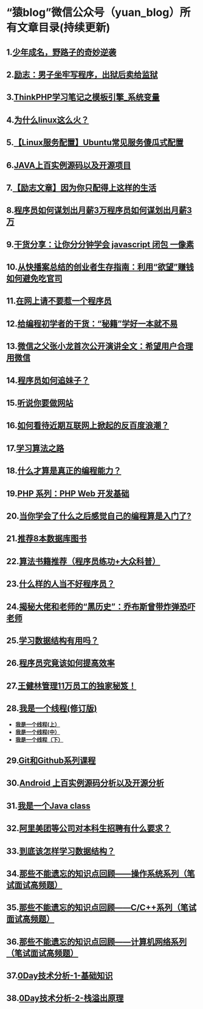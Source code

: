 # “猿blog”微信公众号（yuan_blog）所有文章目录(持续更新)

## 1.[少年成名，野路子的奇妙逆袭](http://mp.weixin.qq.com/s?__biz=MzIxMTE0ODU5NQ==&mid=401269550&idx=1&sn=6844d9942839ba37050a6dbec914efbb#rd)

## 2.[励志：男子坐牢写程序，出狱后卖给监狱](http://mp.weixin.qq.com/s?__biz=MzIxMTE0ODU5NQ==&mid=401281918&idx=1&sn=cc350cd69a1a0828064c6bf9e95ee7b2#rd)

## 3.[ThinkPHP学习笔记之模板引擎_系统变量](http://mp.weixin.qq.com/s?__biz=MzIxMTE0ODU5NQ==&mid=401281918&idx=2&sn=baf849d14b18df4264a3ee80729406fb#rd)

## 4.[为什么linux这么火？](http://mp.weixin.qq.com/s?__biz=MzIxMTE0ODU5NQ==&mid=401281918&idx=3&sn=6edb0e14246355b4237f5be33cf0666f#rd)

## 5.[【Linux服务配置】Ubuntu常见服务傻瓜式配置](http://mp.weixin.qq.com/s?__biz=MzIxMTE0ODU5NQ==&mid=401592359&idx=1&sn=b8d75c219963467fcadc3f7219b3828a#rd)

## 6.[JAVA上百实例源码以及开源项目](http://mp.weixin.qq.com/s?__biz=MzIxMTE0ODU5NQ==&mid=401592825&idx=1&sn=5e42b893e78507147e3a6b9250c28b09#rd)

## 7.[【励志文章】因为你只配得上这样的生活](http://mp.weixin.qq.com/s?__biz=MzIxMTE0ODU5NQ==&mid=401597322&idx=1&sn=8e542363e71dc1a3c92c3a0811216ca7#rd)

## 8.[程序员如何谋划出月薪3万程序员如何谋划出月薪3万](http://mp.weixin.qq.com/s?__biz=MzIxMTE0ODU5NQ==&mid=401610539&idx=1&sn=859b2ba8c415579a885a8ff33baaa1f1#rd)

## 9.[干货分享：让你分分钟学会 javascript 闭包 一像素](http://mp.weixin.qq.com/s?__biz=MzIxMTE0ODU5NQ==&mid=401620854&idx=1&sn=30fff4e51c87a7d420662831eee99feb#rd)

## 10.[从快播案总结的创业者生存指南：利用“欲望”赚钱如何避免吃官司](http://mp.weixin.qq.com/s?__biz=MzIxMTE0ODU5NQ==&mid=401630983&idx=1&sn=9d0084a1e140b08235365fb8db7ace35#rd)

## 11.[在网上请不要惹一个程序员](http://mp.weixin.qq.com/s?__biz=MzIxMTE0ODU5NQ==&mid=401631106&idx=1&sn=ba4704e483d06c978d25174576381f1e#rd)

## 12.[给编程初学者的干货：“秘籍”学好一本就不易](http://mp.weixin.qq.com/s?__biz=MzIxMTE0ODU5NQ==&mid=401644780&idx=1&sn=8d555a2832a741d80edb29f7c6b403f7#rd)

## 13.[微信之父张小龙首次公开演讲全文：希望用户合理用微信](http://mp.weixin.qq.com/s?__biz=MzIxMTE0ODU5NQ==&mid=401653543&idx=1&sn=c593b89478f39039549cd6d21e7182ac#rd)

## 14.[程序员如何追妹子？](http://mp.weixin.qq.com/s?__biz=MzIxMTE0ODU5NQ==&mid=401653881&idx=1&sn=b0f24b89e78c3134e194ed41f93ab23c#rd)

## 15.[听说你要做网站](http://mp.weixin.qq.com/s?__biz=MzIxMTE0ODU5NQ==&mid=401678395&idx=1&sn=a98b7c03af2f7f80be61b1b5cfc5a36f#rd)

## 16.[如何看待近期互联网上掀起的反百度浪潮？](http://mp.weixin.qq.com/s?__biz=MzIxMTE0ODU5NQ==&mid=401678509&idx=1&sn=2a771ddd047c5e04b92d8f5e1045260c#rd)

## 17.[学习算法之路](http://mp.weixin.qq.com/s?__biz=MzIxMTE0ODU5NQ==&mid=401693602&idx=1&sn=fd6180b72589b09ecf1604d1f5b154c7#rd)

## 18.[什么才算是真正的编程能力？](http://mp.weixin.qq.com/s?__biz=MzIxMTE0ODU5NQ==&mid=401693653&idx=1&sn=d7a2967fd923c768c34cbe00976c2bc9#rd)

## 19.[PHP 系列：PHP Web 开发基础](http://mp.weixin.qq.com/s?__biz=MzIxMTE0ODU5NQ==&mid=401693695&idx=1&sn=54fc339a91690c532bac44e09572c343#rd)

## 20.[当你学会了什么之后感觉自己的编程算是入门了?](http://mp.weixin.qq.com/s?__biz=MzIxMTE0ODU5NQ==&mid=401702730&idx=1&sn=78a897c9092a3d7c7bda1a126a241993#rd)

## 21.[推荐8本数据库图书](http://mp.weixin.qq.com/s?__biz=MzIxMTE0ODU5NQ==&mid=401707673&idx=1&sn=1fd06c2ea8d1b12afa84f33a48850b15#rd)

## 22.[算法书籍推荐（程序员练功+大众科普）](http://mp.weixin.qq.com/s?__biz=MzIxMTE0ODU5NQ==&mid=401707857&idx=1&sn=387019b86e47952175f71aeb763c71cb#rd)

## 23.[什么样的人当不好程序员？](http://mp.weixin.qq.com/s?__biz=MzIxMTE0ODU5NQ==&mid=401715891&idx=1&sn=644ddc205fdc8752355ac005ac680740#rd)

## 24.[揭秘大佬和老师的“黑历史”：乔布斯曾带炸弹恐吓老师](http://mp.weixin.qq.com/s?__biz=MzIxMTE0ODU5NQ==&mid=401715979&idx=1&sn=ae2c9e8d796ffd76239f5e071c47e17a#rd)

## 25.[学习数据结构有用吗？](http://mp.weixin.qq.com/s?__biz=MzIxMTE0ODU5NQ==&mid=402565186&idx=1&sn=19d06bc8de1bb91a1cc9971b60572479#rd)

## 26.[程序员究竟该如何提高效率](http://mp.weixin.qq.com/s?__biz=MzIxMTE0ODU5NQ==&mid=402610052&idx=1&sn=67cec53231880b8d1eea1e9fec3e5c88#rd)

## 27.[王健林管理11万员工的独家秘笈！](http://mp.weixin.qq.com/s?__biz=MzIxMTE0ODU5NQ==&mid=402610052&idx=2&sn=68d39dc21aa2cfac07bcabd3c7afacd2#rd)

## 28.[我是一个线程(修订版)](http://mp.weixin.qq.com/s?__biz=MzIxMTE0ODU5NQ==&mid=402693226&idx=1&sn=da648634eba406805c4ccd60a9cc5272#rd)
  *  [**我是一个线程(上）**](http://mp.weixin.qq.com/s?__biz=MzIxMTE0ODU5NQ==&mid=402693226&idx=2&sn=0e75c18efa8653f191c15a79187dce1e#rd)
  *  [**我是一个线程(中）**](http://mp.weixin.qq.com/s?__biz=MzIxMTE0ODU5NQ==&mid=402693226&idx=3&sn=a26cf4304437585e6744166ae8638ad0#rd)
  *  [**我是一个线程（下）**](http://mp.weixin.qq.com/s?__biz=MzIxMTE0ODU5NQ==&mid=402693226&idx=4&sn=116c30fa96f68f1787600babe18d229f#rd)

## 29.[Git和Github系列课程](http://mp.weixin.qq.com/s?__biz=MzIxMTE0ODU5NQ==&mid=402701541&idx=1&sn=f25740dfb47cd0215d436164be5beab0#rd)

## 30.[Android 上百实例源码分析以及开源分析](http://mp.weixin.qq.com/s?__biz=MzIxMTE0ODU5NQ==&mid=402721390&idx=1&sn=944454e72d2708334d5c663aa4f67cae#rd)

## 31.[我是一个Java class](http://mp.weixin.qq.com/s?__biz=MzIxMTE0ODU5NQ==&mid=402741300&idx=1&sn=3104e5298a9f4d8759c8b89e3ada7201#rd)

## 32.[阿里美团等公司对本科生招聘有什么要求？](http://mp.weixin.qq.com/s?__biz=MzIxMTE0ODU5NQ==&mid=402745199&idx=1&sn=77514f556a03ddb4a27e26c07766e862#rd)

## 33.[到底该怎样学习数据结构？](http://mp.weixin.qq.com/s?__biz=MzIxMTE0ODU5NQ==&mid=502752826&idx=1&sn=cc62c01f0813ee71933a776ebd6835b7#rd)

## 34.[那些不能遗忘的知识点回顾——操作系统系列（笔试面试高频题）](http://mp.weixin.qq.com/s?__biz=MzIxMTE0ODU5NQ==&mid=502752830&idx=1&sn=1576db69b24f15b0f407dd6bb91a8d14#rd)

## 35.[那些不能遗忘的知识点回顾——C/C++系列（笔试面试高频题）](http://mp.weixin.qq.com/s?__biz=MzIxMTE0ODU5NQ==&mid=502752833&idx=1&sn=b4d6d96a9e180000cab86d6f2264a76a#rd)

## 36.[那些不能遗忘的知识点回顾——计算机网络系列（笔试面试高频题）](http://mp.weixin.qq.com/s?__biz=MzIxMTE0ODU5NQ==&mid=502752844&idx=1&sn=292e05bb07225fa869bb3d249dc98443#rd)

## 37.[0Day技术分析-1-基础知识](http://mp.weixin.qq.com/s?__biz=MzIxMTE0ODU5NQ==&mid=502752871&idx=1&sn=424eda2e0a86d0224ace73cd38d11a6e#rd)

## 38.[0Day技术分析-2-栈溢出原理](http://mp.weixin.qq.com/s?__biz=MzIxMTE0ODU5NQ==&mid=502752912&idx=1&sn=0abdda8da95a3f5198b0cfc4bb0f2cb2#rd)
